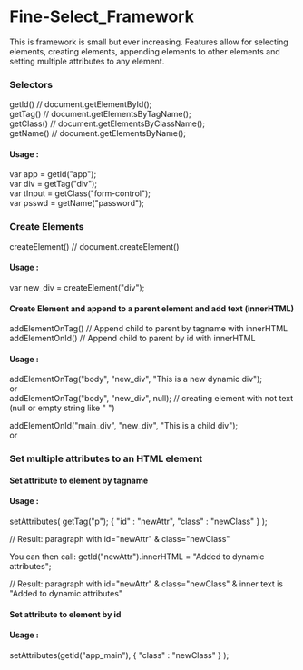 # Fine-Select_Framework

This is framework is small but ever increasing. Features allow for selecting elements, 
creating elements, appending elements to other elements and setting multiple attributes to any element.

### Selectors

getId()           // document.getElementById();<br />
getTag()          // document.getElementsByTagName();<br />
getClass()        // document.getElementsByClassName();<br />
getName()         // document.getElementsByName();<br />

#### Usage :
var app = getId("app");<br />
var div = getTag("div");<br />
var tInput = getClass("form-control");<br />
var psswd = getName("password");


### Create Elements
createElement()        // document.createElement()
#### Usage :
var new_div = createElement("div");

#### Create Element and append to a parent element and add text (innerHTML)

addElementOnTag() // Append child to parent by tagname with innerHTML <br />
addElementOnId()  // Append child to parent by id with innerHTML
#### Usage :
addElementOnTag("body", "new_div", "This is a new dynamic div");<br />
or <br />
addElementOnTag("body", "new_div", null); // creating element with not text (null or empty string like " ")

addElementOnId("main_div", "new_div", "This is a child div");<br />
or <br />

### Set multiple attributes to an HTML element 

#### Set attribute to element by tagname
#### Usage :
setAttributes( getTag("p");
    { "id" : "newAttr", "class" : "newClass" }
);

// Result: paragraph with id="newAttr" & class="newClass" 

You can then call:
getId("newAttr").innerHTML = "Added to dynamic attributes";

// Result: paragraph with id="newAttr" & class="newClass" & inner text is "Added to dynamic attributes"

#### Set attribute to element by id
#### Usage : 
setAttributes(getId("app_main"), 
    { "class" : "newClass" }
);

